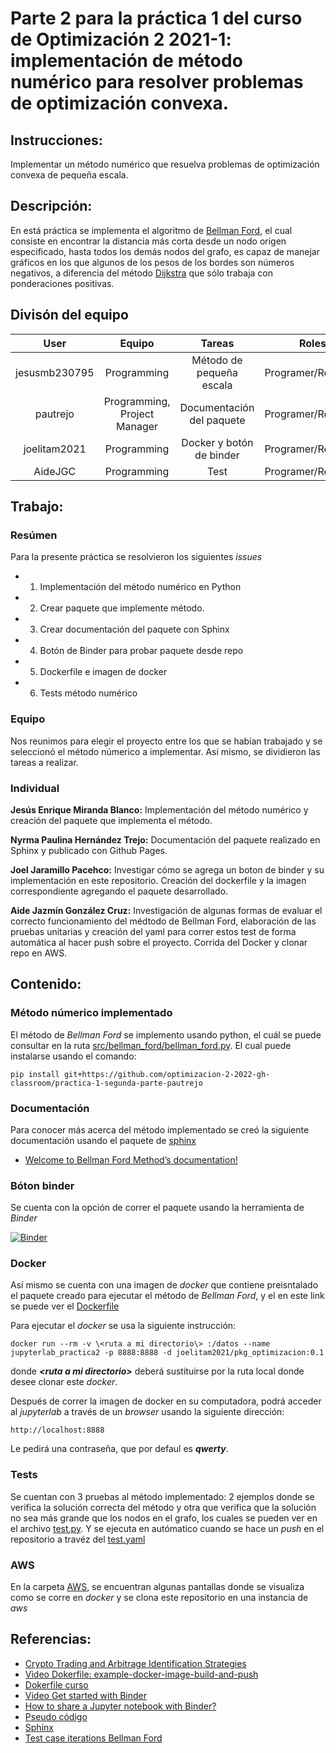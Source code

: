 # **Parte 2 para la práctica 1 del curso de Optimización 2 2021-1: implementación de método numérico para resolver problemas de optimización convexa.**

## Instrucciones: 

Implementar un método numérico que resuelva problemas de optimización convexa de pequeña escala. 

## Descripción: 

En está práctica se implementa el algoritmo de [Bellman Ford](https://en.wikipedia.org/wiki/Bellman%E2%80%93Ford_algorithm), el cual consiste en encontrar la distancia más corta desde un nodo origen especificado, hasta todos los demás nodos del grafo, es capaz de manejar gráficos en los que algunos de los pesos de los bordes son números negativos, a diferencia del método [Dijkstra](https://en.wikipedia.org/wiki/Dijkstra%27s_algorithm) que sólo trabaja con ponderaciones positivas.

## Divisón del equipo

| User| Equipo | Tareas | Roles | 
|:---:|:---:|:---:|:---:|
| jesusmb230795| Programming| Método de pequeña escala| Programer/Reviewer |
| pautrejo| Programming, Project Manager| Documentación del paquete| Programer/Reviewer |
| joelitam2021| Programming| Docker y botón de binder| Programer/Reviewer |
| AideJGC| Programming| Test | Programer/Reviewer| 

## Trabajo: 

### Resúmen

Para la presente práctica se resolvieron los siguientes *issues* 

- 1. Implementación del método numérico en Python

- 2. Crear paquete que implemente método.

- 3. Crear documentación del paquete con Sphinx

- 4. Botón de Binder para probar paquete desde repo

- 5. Dockerfile e imagen de docker

- 6. Tests método numérico
 
### Equipo
 
Nos reunimos para elegir el proyecto entre los que se habían trabajado y se seleccionó el método númerico a implementar. Así mismo, se dividieron las tareas a realizar.

### Individual

**Jesús Enrique Miranda Blanco:** Implementación del método numérico y creación del paquete que implementa el método.


**Nyrma Paulina Hernández Trejo:** Documentación del paquete realizado en Sphinx y publicado con Github Pages.


**Joel Jaramillo Pacehco:** Investigar cómo se agrega un boton de binder y su implementación en este repositorio. Creación del dockerfile y la imagen correspondiente agregando el paquete desarrollado.


**Aide Jazmín González Cruz:** Investigación de algunas formas de evaluar el correcto funcionamiento del médtodo de Bellman Ford, elaboración de las pruebas unitarias y creación del yaml para correr estos test de forma automática al hacer push sobre el proyecto. Corrida del Docker y clonar repo en AWS.


## Contenido:

### Método númerico implementado

El método de *Bellman Ford* se implemento usando python, el cuál se puede consultar en la ruta [src/bellman_ford/bellman_ford.py](https://github.com/optimizacion-2-2022-gh-classroom/practica-1-segunda-parte-pautrejo/blob/main/src/bellman_ford/bellman_ford.py). El cual puede instalarse usando el comando:

`pip install git+https://github.com/optimizacion-2-2022-gh-classroom/practica-1-segunda-parte-pautrejo`


### Documentación

Para conocer más acerca del método implementado se creó la siguiente documentación usando el paquete de [sphinx](https://www.sphinx-doc.org/en/master/)

* [Welcome to Bellman Ford Method’s documentation!](https://optimizacion-2-2022-gh-classroom.github.io/practica-1-segunda-parte-pautrejo/html/index.html)


### Bóton binder

Se cuenta con la opción de correr el paquete usando la herramienta de *Binder*

[![Binder](https://mybinder.org/badge_logo.svg)](https://mybinder.org/v2/gh/optimizacion-2-2022-gh-classroom/practica-1-segunda-parte-pautrejo/main) 


### Docker

Así mismo se cuenta con una imagen de *docker* que contiene preisntalado el paquete creado para ejecutar el método de *Bellman Ford*, y el en este link se puede ver el [Dockerfile](https://github.com/optimizacion-2-2022-gh-classroom/practica-1-segunda-parte-pautrejo/blob/main/dockerfiles/pkg/Dockerfile)

Para ejecutar el *docker* se usa la siguiente instrucción:

`docker run --rm -v \<ruta a mi directorio\> :/datos --name jupyterlab_practica2 -p 8888:8888 -d joelitam2021/pkg_optimizacion:0.1`

donde ***\<ruta a mi directorio\>*** deberá sustituirse por la ruta local donde desee clonar este *docker*.
 
Después de correr la imagen de docker en su computadora, podrá acceder al *jupyterlab* a través de un *browser* usando la siguiente dirección:

`http://localhost:8888`

Le pedirá una contraseña, que por defaul es ***qwerty***.

### Tests

Se cuentan con 3 pruebas al método implementado: 2 ejemplos donde se verifica la solución correcta del método y otra que verifica que la solución no sea más grande que los nodos en el grafo, los cuales se pueden ver en el archivo [test.py](https://github.com/optimizacion-2-2022-gh-classroom/practica-1-segunda-parte-pautrejo/blob/main/test.py). Y se ejecuta en autómatico cuando se hace un *push* en el repositorio a travéz del [test.yaml](https://github.com/optimizacion-2-2022-gh-classroom/practica-1-segunda-parte-pautrejo/blob/main/.github/workflows/test.yaml)
  
### AWS

En la carpeta [AWS](https://github.com/optimizacion-2-2022-gh-classroom/practica-1-segunda-parte-pautrejo/tree/main/AWS), se encuentran algunas pantallas donde se visualiza como se corre en *docker* y se clona este repositorio en una instancia de *aws*
  

## Referencias:


* [Crypto Trading and Arbitrage Identification Strategies](https://nbviewer.org/github/rcroessmann/sharing_public/blob/master/arbitrage_identification.ipynb)
* [Video Dokerfile: example-docker-image-build-and-push](https://www.youtube.com/watch?v=wv7JGstFgrU&feature=youtu.be)
* [Dokerfile curso](https://github.com/palmoreck/dockerfiles/blob/master/jupyterlab/optimizacion_2/3.2.8/Dockerfile)
* [Video Get started with Binder](https://www.youtube.com/watch?v=owSGVOov9pQ)
* [How to share a Jupyter notebook with Binder?](https://mybinder.readthedocs.io/en/latest/introduction.html)
* [Pseudo código](https://www.simplilearn.com/tutorials/data-structure-tutorial/bellman-ford-algorithm)
* [Sphinx](https://www.sphinx-doc.org/en/master/)
* [Test case iterations Bellman Ford](https://codeforces.com/blog/entry/81979?locale=en)
